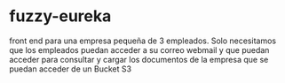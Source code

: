 # fuzzy-eureka
front end para una empresa pequeña de 3 empleados. Solo necesitamos que los empleados puedan acceder a su correo webmail y que puedan acceder para consultar y cargar los documentos de la empresa que se puedan acceder de un Bucket S3
